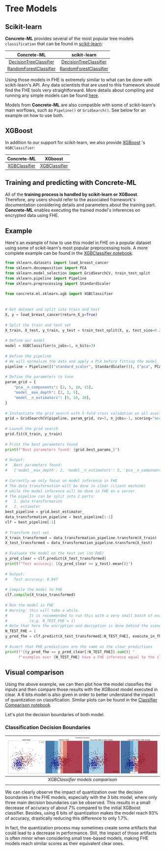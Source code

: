 # Tree Models

## Scikit-learn

**Concrete-ML** provides several of the most popular tree models `classification` that can be found in [scikit-learn](https://scikit-learn.org/stable/):

|                                                                 Concrete-ML                                                                 |                                                                           scikit-learn                                                                           |
| :-----------------------------------------------------------------------------------------------------------------------------------------: | :--------------------------------------------------------------------------------------------------------------------------------------------------------------: |
| [DecisionTreeClassifier](_apidoc/concrete.ml.sklearn.html?highlight=decisiontreeclassifier#concrete.ml.sklearn.tree.DecisionTreeClassifier) |     [DecisionTreeClassifier](https://scikit-learn.org/stable/modules/generated/sklearn.tree.DecisionTreeClassifier.html#sklearn.tree.DecisionTreeClassifier)     |
|  [RandomForestClassifier](_apidoc/concrete.ml.sklearn.html?highlight=randomforestclassifier#concrete.ml.sklearn.rf.RandomForestClassifier)  | [RandomForestClassifier](https://scikit-learn.org/stable/modules/generated/sklearn.ensemble.RandomForestClassifier.html#sklearn.ensemble.RandomForestClassifier) |

Using those models in FHE is extremely similar to what can be done with scikit-learn's API. Any data scientists that are used to this framework should find the FHE tools very straightforward. More details about compiling and running any simple models can be found [here](simple_compilation.md).

Models from **Concrete-ML** are also compatible with some of scikit-learn's main worflows, such as `Pipeline()` or `GridSearch()`. See below for an example on how to use both.

## XGBoost

In addition to our support for scikit-learn, we also provide [XGBoost](https://xgboost.ai/) 's  `XGBClassifier`:

|                                       Concrete-ML                                       |                                                XGboost                                                 |
| :-------------------------------------------------------------------------------------: | :----------------------------------------------------------------------------------------------------: |
| [XGBClassifier](_apidoc/concrete.ml.sklearn.html#concrete.ml.sklearn.xgb.XGBClassifier) | [XGBClassifier](https://xgboost.readthedocs.io/en/stable/python/python_api.html#xgboost.XGBClassifier) |

## Training and predicting with Concrete-ML

All of the **training process is handled by scikit-learn or XGBoost**. Therefore, any users should refer to the associated framework's documentation considering details and parameters about the training part. **Concrete-ML** enables executing the trained model's inferences on encrypted data using FHE.

## Example

Here's an example of how to use this model in FHE on a popular dataset using some of scikit-learn's most popular preprocessing tools.
A more complete example can be found in the [XGBClassifier notebook](advanced_examples.md).

```python
from sklearn.datasets import load_breast_cancer
from sklearn.decomposition import PCA
from sklearn.model_selection import GridSearchCV, train_test_split
from sklearn.pipeline import Pipeline
from sklearn.preprocessing import StandardScaler

from concrete.ml.sklearn.xgb import XGBClassifier


# Get dataset and split into train and test
X, y = load_breast_cancer(return_X_y=True)

# Split the train and test set
X_train, X_test, y_train, y_test = train_test_split(X, y, test_size=0.2, random_state=8)

# Define our model
model = XGBClassifier(n_jobs=1, n_bits=3)

# Define the pipeline
# We will normalize the data and apply a PCA before fitting the model
pipeline = Pipeline([("standard_scaler", StandardScaler()), ("pca", PCA()), ("model", model)])

# Define the parameters to tune
param_grid = {
    "pca__n_components": [2, 5, 10, 15],
    "model__max_depth": [2, 3, 5],
    "model__n_estimators": [5, 10, 20],
}

# Instantiate the grid search with 5-fold cross validation on all available cores
grid = GridSearchCV(pipeline, param_grid, cv=5, n_jobs=-1, scoring="accuracy")

# Launch the grid search
grid.fit(X_train, y_train)

# Print the best parameters found
print(f"Best parameters found: {grid.best_params_}")

# Output:
#   Best parameters found:
#   {'model__max_depth': 2, 'model__n_estimators': 5, 'pca__n_components': 2}

# Currently we only focus on model inference in FHE
# The data transformation will be done in clear (client machine)
# while the model inference will be done in FHE on a server.
# The pipeline can be split into 2 parts:
#   1. data transformation
#   2. estimator
best_pipeline = grid.best_estimator_
data_transformation_pipeline = best_pipeline[:-1]
clf = best_pipeline[-1]

# Transform test set
X_train_transformed = data_transformation_pipeline.transform(X_train)
X_test_transformed = data_transformation_pipeline.transform(X_test)

# Evaluate the model on the test set (no FHE)
y_pred_clear = clf.predict(X_test_transformed)
print(f"Test accuracy: {(y_pred_clear == y_test).mean()}")

# Output:
#   Test accuracy: 0.947

# Compile the model to FHE
clf.compile(X_train_transformed)

# Run the model in FHE
# Warning: this will take a while.
#          It is recommended to run this with a very small batch of example first
#          (e.g. N_TEST_FHE = 1)
# Note that here the encryption and decryption is done behind the scene.
N_TEST_FHE = 1
y_pred_fhe = clf.predict(X_test_transformed[:N_TEST_FHE], execute_in_fhe=True)

# Assert that FHE predictions are the same as the clear predictions
print(f"{(y_pred_fhe == y_pred_clear[:N_TEST_FHE]).sum()} "
      f"examples over {N_TEST_FHE} have a FHE inference equal to the clear inference.")
```

## Visual comparison

Using the above example, we can then plot how the model classifies the inputs and then compare those results with the XGBoost model executed in clear. A 6 bits model is also given in order to better understand the impact of quantization on classification.
Similar plots can be found in the [Classifier Comparison notebook](advanced_examples.md).

Let's plot the decision boundaries of both model.

### Classification Decision Boundaries

| ![XGBClassifier comparison](figures/xgb_comparison_pipeline.png) |
| :--------------------------------------------------------------: |
|                *XGBClassifier models comparison*                 |
|                                                                  |

We can clearly observe the impact of quantization over the decision boundaries in the FHE models, especially with the 3 bits model, where only three main decision boundaries can be observed. This results in a small decrease of accuracy of about 7% compared to the initial XGBoost classifier. Besides, using 6 bits of quantization makes the model reach 93% of accuracy, drastically reducing this difference to only 1.7%.

In fact, the quantization process may sometimes create some artifacts that could lead to a decrease in performance. Still, the impact of those artifacts is often minor when considering small tree-based models, making FHE models reach similar scores as their equivalent clear ones.
